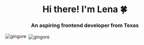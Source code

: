 <h1 align="center">Hi there! I'm Lena 🍀</h1>
<h3 align="center">An aspiring frontend developer from Texas</h3>

<p><img align="left" src="https://github-readme-stats.vercel.app/api/top-langs?username=gingore&show_icons=true&locale=en&layout=compact" alt="gingore" /></p>

<p>&nbsp;<img align="center" src="https://github-readme-stats.vercel.app/api?username=gingore&show_icons=true&locale=en" alt="gingore" /></p>
